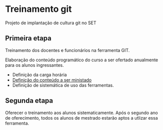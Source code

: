 # Treinamento git
Projeto de implantação de cultura git no SET

## Primeira etapa

Treinamento dos docentes e funcionários na ferramenta GIT.

Elaboração do conteúdo programático do curso a ser ofertado anualmente para os alunos ingressantes.
* Definição da carga horária
* [Definição do conteúdo a ser ministado](docs/conteudo.md)
* Definição de sistemática de uso das ferramentas.

## Segunda etapa

Oferecer o treinamento aos alunos sistematicamente.
Após o segundo ano de oferecimento, todos os alunos de mestrado estarão aptos a utlizar essa ferramenta.
